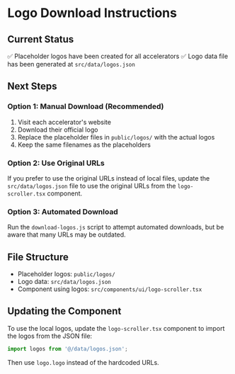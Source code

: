 # Logo Download Instructions

## Current Status
✅ Placeholder logos have been created for all accelerators
✅ Logo data file has been generated at `src/data/logos.json`

## Next Steps

### Option 1: Manual Download (Recommended)
1. Visit each accelerator's website
2. Download their official logo
3. Replace the placeholder files in `public/logos/` with the actual logos
4. Keep the same filenames as the placeholders

### Option 2: Use Original URLs
If you prefer to use the original URLs instead of local files, update the `src/data/logos.json` file to use the original URLs from the `logo-scroller.tsx` component.

### Option 3: Automated Download
Run the `download-logos.js` script to attempt automated downloads, but be aware that many URLs may be outdated.

## File Structure
- Placeholder logos: `public/logos/`
- Logo data: `src/data/logos.json`
- Component using logos: `src/components/ui/logo-scroller.tsx`

## Updating the Component
To use the local logos, update the `logo-scroller.tsx` component to import the logos from the JSON file:

```typescript
import logos from '@/data/logos.json';
```

Then use `logo.logo` instead of the hardcoded URLs.
